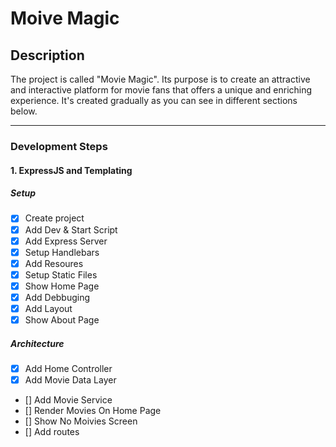 # Moive Magic

## Description

The project is called "Movie Magic". Its purpose is to create an attractive and interactive platform for movie fans that offers a unique and enriching experience. It's created gradually as you can see in different sections below.

---

### Development Steps

#### 1. ExpressJS and Templating

##### Setup

- [x] Create project
- [x] Add Dev & Start Script
- [x] Add Express Server
- [x] Setup Handlebars
- [x] Add Resoures
- [x] Setup Static Files
- [x] Show Home Page
- [x] Add Debbuging
- [x] Add Layout
- [x] Show About Page

##### Architecture

- [x] Add Home Controller
- [x] Add Movie Data Layer
- [] Add Movie Service
- [] Render Movies On Home Page
- [] Show No Moivies Screen
- [] Add routes
